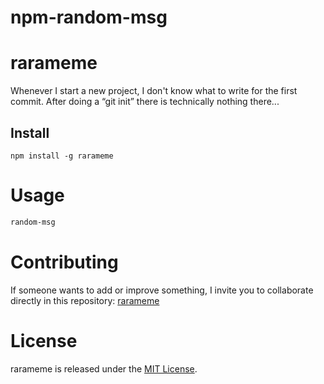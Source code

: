 # npm-random-msg
# rarameme

Whenever I start a new project, I don't know what to write for the first commit. After doing a “git init” there is technically nothing there...

## Install

```npm
npm install -g rarameme
```

# Usage

```bash
random-msg
```

# Contributing
If someone wants to add or improve something, I invite you to collaborate directly in this repository: [rarameme](https://github.com/Joaquin-star123/Rarameme/)

# License
rarameme is released under the [MIT License](https://opensource.org/licenses/MIT).